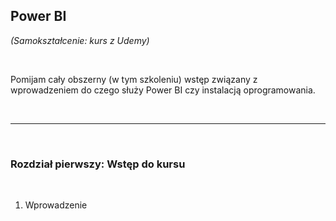 ## Power BI

*(Samokształcenie: kurs z Udemy)*

<br>

Pomijam cały obszerny (w tym szkoleniu) wstęp związany z wprowadzeniem do czego służy Power BI czy instalacją oprogramowania.

<br>

---

<br>

### Rozdział pierwszy: Wstęp do kursu

<br>

1. Wprowadzenie